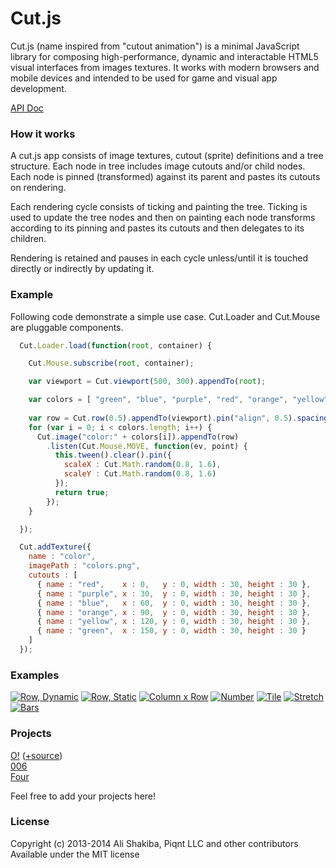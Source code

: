 # Cut.js

Cut.js (name inspired from "cutout animation") is a minimal JavaScript library for composing high-performance, dynamic and interactable HTML5 visual interfaces from images textures. It works with modern browsers and mobile devices and intended to be used for game and visual app development.

[API Doc](api-doc.js)

### How it works

A cut.js app consists of image textures, cutout (sprite) definitions and a tree structure. Each node in tree includes image cutouts and/or child nodes. Each node is pinned (transformed) against its parent and pastes its cutouts on rendering.

Each rendering cycle consists of ticking and painting the tree. Ticking is used to update the tree nodes and then on painting each node transforms according to its pinning and pastes its cutouts and then delegates to its children.

Rendering is retained and pauses in each cycle unless/until it is touched directly or indirectly by updating it.

### Example

Following code demonstrate a simple use case. Cut.Loader and Cut.Mouse are pluggable components.

```js
  Cut.Loader.load(function(root, container) {

    Cut.Mouse.subscribe(root, container);

    var viewport = Cut.viewport(500, 300).appendTo(root);

    var colors = [ "green", "blue", "purple", "red", "orange", "yellow" ];
  
    var row = Cut.row(0.5).appendTo(viewport).pin("align", 0.5).spacing(1);
    for (var i = 0; i < colors.length; i++) {
      Cut.image("color:" + colors[i]).appendTo(row)
        .listen(Cut.Mouse.MOVE, function(ev, point) {
          this.tween().clear().pin({
            scaleX : Cut.Math.random(0.8, 1.6),
            scaleY : Cut.Math.random(0.8, 1.6)
          });
          return true;
        });
    }

  });

  Cut.addTexture({
    name : "color",
    imagePath : "colors.png",
    cutouts : [
      { name : "red",    x : 0,   y : 0, width : 30, height : 30 },
      { name : "purple", x : 30,  y : 0, width : 30, height : 30 },
      { name : "blue",   x : 60,  y : 0, width : 30, height : 30 },
      { name : "orange", x : 90,  y : 0, width : 30, height : 30 },
      { name : "yellow", x : 120, y : 0, width : 30, height : 30 },
      { name : "green",  x : 150, y : 0, width : 30, height : 30 }
    ]
  });
```

### Examples

[![Row, Dynamic](https://raw.github.com/piqnt/cut.js/master/examples/row-dynamic/thumbnail.png)](https://rawgithub.com/piqnt/cut.js/master/examples/row-dynamic/index.html)
[![Row, Static](https://raw.github.com/piqnt/cut.js/master/examples/row-static/thumbnail.png)](https://rawgithub.com/piqnt/cut.js/master/examples/row-static/index.html)
[![Column x Row](https://raw.github.com/piqnt/cut.js/master/examples/grid/thumbnail.png)](https://rawgithub.com/piqnt/cut.js/master/examples/grid/index.html)
[![Number](https://raw.github.com/piqnt/cut.js/master/examples/number/thumbnail.png)](https://rawgithub.com/piqnt/cut.js/master/examples/number/index.html)
[![Tile](https://raw.github.com/piqnt/cut.js/master/examples/tile/thumbnail.png)](https://rawgithub.com/piqnt/cut.js/master/examples/tile/index.html)
[![Stretch](https://raw.github.com/piqnt/cut.js/master/examples/stretch/thumbnail.png)](https://rawgithub.com/piqnt/cut.js/master/examples/stretch/index.html)
[![Bars](https://raw.github.com/piqnt/cut.js/master/examples/bars/thumbnail.png)](https://rawgithub.com/piqnt/cut.js/master/examples/bars/index.html)


### Projects

[O!](http://piqnt.com/o/) ([+source](https://github.com/piqnt/game-o))  
[006](http://piqnt.com/006/)  
[Four](http://piqnt.com/4/four/)

Feel free to add your projects here!

### License

Copyright (c) 2013-2014 Ali Shakiba, Piqnt LLC and other contributors  
Available under the MIT license